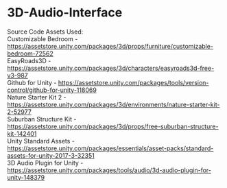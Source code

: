 ﻿# 3D-Audio-Interface
Source Code
Assets Used: <br/>
Customizable Bedroom - https://assetstore.unity.com/packages/3d/props/furniture/customizable-bedroom-72562 <br/>
EasyRoads3D - https://assetstore.unity.com/packages/3d/characters/easyroads3d-free-v3-987 <br/>
Github for Unity - https://assetstore.unity.com/packages/tools/version-control/github-for-unity-118069 <br/>
Nature Starter Kit 2 - https://assetstore.unity.com/packages/3d/environments/nature-starter-kit-2-52977 <br/>
Suburban Structure Kit - https://assetstore.unity.com/packages/3d/props/free-suburban-structure-kit-142401 <br/>
Unity Standard Assets - https://assetstore.unity.com/packages/essentials/asset-packs/standard-assets-for-unity-2017-3-32351 <br/>
3D Audio Plugin for Unity - https://assetstore.unity.com/packages/tools/audio/3d-audio-plugin-for-unity-148379 <br/>
